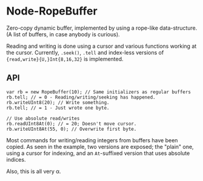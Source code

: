 Node-RopeBuffer
===============

Zero-copy dynamic buffer, implemented by using a rope-like data-structure. (A
list of buffers, in case anybody is curious).

Reading and writing is done using a cursor and various functions working at the
cursor. Currently, `.seek()`, `.tell` and index-less versions of
`{read,write}{U,}Int{8,16,32}` is implemented.

API
---

    var rb = new RopeBuffer(10); // Same initializers as regular buffers
	rb.tell; // = 0 - Reading/writing/seeking has happened.
	rb.writeUInt8(20); // Write something.
	rb.tell; // = 1 - Just wrote one byte.

	// Use absolute read/writes
	rb.readUInt8At(0); // = 20; Doesn't move cursor.
	rb.writeUInt8At(55, 0); // Overwrite first byte.

Most commands for writing/reading integers from buffers have been copied. As
seen in the example, two versions are exposed; the "plain" one, using a cursor
for indexing, and an `At`-suffixed version that uses absolute indices.

Also, this is all very α.
